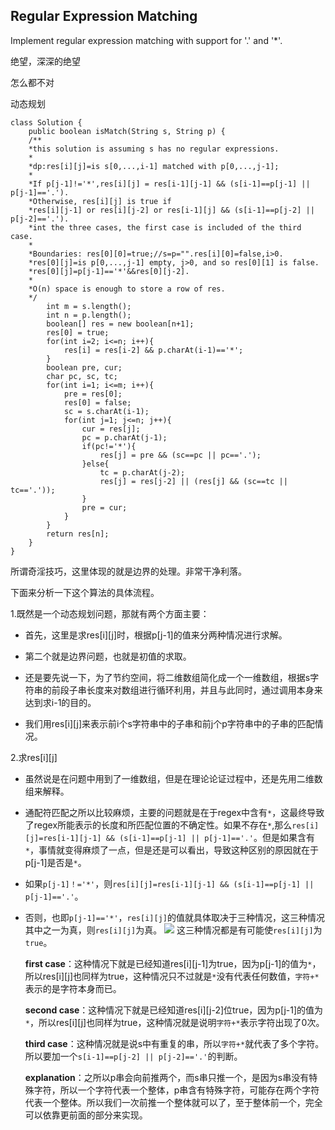 ## Regular Expression Matching

Implement regular expression matching with support for '.' and '*'.

绝望，深深的绝望

怎么都不对

动态规划

	class Solution {
	    public boolean isMatch(String s, String p) {
		/**
        *this solution is assuming s has no regular expressions.
        *
        *dp:res[i][j]=is s[0,...,i-1] matched with p[0,...,j-1];
        *
        *If p[j-1]!='*',res[i][j] = res[i-1][j-1] && (s[i-1]==p[j-1] || p[j-1]=='.').
        *Otherwise, res[i][j] is true if
        *res[i][j-1] or res[i][j-2] or res[i-1][j] && (s[i-1]==p[j-2] || p[j-2]=='.').
        *int the three cases, the first case is included of the third case.
        *
        *Boundaries: res[0][0]=true;//s=p="".res[i][0]=false,i>0.
        *res[0][j]=is p[0,...,j-1] empty, j>0, and so res[0][1] is false.
        *res[0][j]=p[j-1]=='*'&&res[0][j-2].
        *
        *O(n) space is enough to store a row of res.
        */
	        int m = s.length();
	        int n = p.length();
	        boolean[] res = new boolean[n+1];
	        res[0] = true;
	        for(int i=2; i<=n; i++){
	            res[i] = res[i-2] && p.charAt(i-1)=='*';
	        }
	        boolean pre, cur;
	        char pc, sc, tc;
	        for(int i=1; i<=m; i++){
	            pre = res[0];
	            res[0] = false;
	            sc = s.charAt(i-1);
	            for(int j=1; j<=n; j++){
	                cur = res[j];
	                pc = p.charAt(j-1);
	                if(pc!='*'){
	                    res[j] = pre && (sc==pc || pc=='.');
	                }else{
	                    tc = p.charAt(j-2);
	                    res[j] = res[j-2] || (res[j] && (sc==tc || tc=='.'));
	                }
	                pre = cur;
	            }
	        }
	        return res[n];
	    }
	}

所谓奇淫技巧，这里体现的就是边界的处理。非常干净利落。

下面来分析一下这个算法的具体流程。

1.既然是一个动态规划问题，那就有两个方面主要：

- 首先，这里是求res[i][j]时，根据p[j-1]的值来分两种情况进行求解。
	
- 第二个就是边界问题，也就是初值的求取。

- 还是要先说一下，为了节约空间，将二维数组简化成一个一维数组，根据s字符串的前段子串长度来对数组进行循环利用，并且与此同时，通过调用本身来达到求i-1的目的。

- 我们用res[i][j]来表示前i个s字符串中的子串和前j个p字符串中的子串的匹配情况。

2.求res[i][j]

- 虽然说是在问题中用到了一维数组，但是在理论论证过程中，还是先用二维数组来解释。

- 通配符匹配之所以比较麻烦，主要的问题就是在于regex中含有`*`，这最终导致了regex所能表示的长度和所匹配位置的不确定性。如果不存在`*`,那么`res[i][j]=res[i-1][j-1] && (s[i-1]==p[j-1] || p[j-1]=='.'`。但是如果含有`*`，事情就变得麻烦了一点，但是还是可以看出，导致这种区别的原因就在于p[j-1]是否是`*`。 

- 如果`p[j-1]！='*'`，则`res[i][j]=res[i-1][j-1] && (s[i-1]==p[j-1] || p[j-1]=='.'`。

- 否则，也即`p[j-1]=='*'`，`res[i][j]`的值就具体取决于三种情况，这三种情况其中之一为真，则`res[i][j]`为真。
![](https://i.imgur.com/5aSkprA.png)
这三种情况都是有可能使`res[i][j]`为`true`。

    **first case**：这种情况下就是已经知道res[i][j-1]为true，因为p[j-1]的值为`*`，所以res[i][j]也同样为true，这种情况只不过就是`*`没有代表任何数值，`字符+*`表示的是字符本身而已。
	
	**second case**：这种情况下就是已经知道res[i][j-2]位true，因为p[j-1]的值为`*`，所以res[i][j]也同样为true，这种情况就是说明`字符+*`表示字符出现了0次。

	**third case**：这种情况就是说s中有重复的串，所以`字符+*`就代表了多个字符。所以要加一个`s[i-1]==p[j-2] || p[j-2]=='.'`的判断。
	
	**explanation**：之所以p串会向前推两个，而s串只推一个，是因为s串没有特殊字符，所以一个字符代表一个整体，p串含有特殊字符，可能存在两个字符代表一个整体。所以我们一次前推一个整体就可以了，至于整体前一个，完全可以依靠更前面的部分来实现。